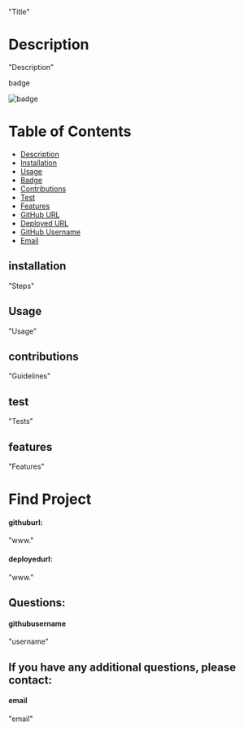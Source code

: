 "Title"

# Description

"Description"

badge

![badge](https://img.shields.io/badge/License-MIT-yellow.svg)

# Table of Contents


* [Description](#description)
* [Installation](#installation)
* [Usage](#usage)
* [Badge](#badge)
* [Contributions](#contributions)
* [Test](#test)
* [Features](#features)
* [GitHub URL](#githuburl)
* [Deployed URL](#deployedurl)
* [GitHub Username](#githubusername)
* [Email](#email)

## installation

"Steps"

## Usage
    
"Usage"

## contributions
    
"Guidelines"
    
## test
    
"Tests"    

## features
    
"Features"

# Find Project    

#### githuburl:
    
"www."

#### deployedurl:
    
"www."

## Questions:

#### githubusername
    
"username"

## If you have any additional questions, please contact:

#### email
    
"email"